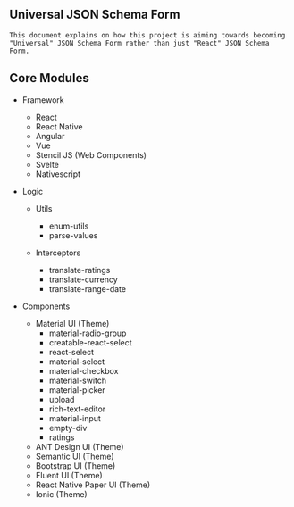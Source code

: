 ## Universal JSON Schema Form
```
This document explains on how this project is aiming towards becoming "Universal" JSON Schema Form rather than just "React" JSON Schema Form.
```

## Core Modules
- Framework
  - React
  - React Native
  - Angular
  - Vue
  - Stencil JS (Web Components)
  - Svelte
  - Nativescript

- Logic
  - Utils
    - enum-utils
    - parse-values

  - Interceptors
    - translate-ratings
    - translate-currency
    - translate-range-date

- Components
  - Material UI (Theme)
    - material-radio-group
    - creatable-react-select
    - react-select
    - material-select
    - material-checkbox
    - material-switch
    - material-picker
    - upload
    - rich-text-editor
    - material-input
    - empty-div
    - ratings
  - ANT Design UI (Theme)
  - Semantic UI (Theme)
  - Bootstrap UI (Theme)
  - Fluent UI (Theme)
  - React Native Paper UI (Theme)
  - Ionic  (Theme)


